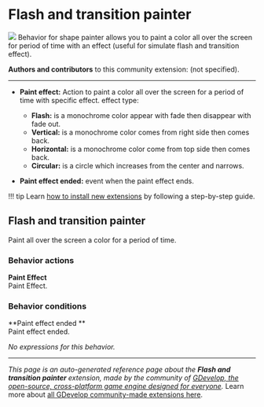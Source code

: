 # Flash and transition painter

<img src="https://resources.gdevelop-app.com/assets/Icons/movie-filter.svg" class="extension-icon"></img>
Behavior for shape painter allows you to paint a color all over the screen for period of time with an effect (useful for simulate flash and transition effect).

**Authors and contributors** to this community extension: (not specified).

---

* __Paint effect:__ Action to paint a color all over the screen for a period of time with specific effect.
effect type:
    * __Flash:__ is a monochrome color appear with fade then disappear with fade out.
    * __Vertical:__ is a monochrome color comes from right side then comes back.
    * __Horizontal:__ is a monochrome color come from top side then comes back.
    * __Circular:__ is a circle which increases from the center and narrows.

* __Paint effect ended:__ event when the paint effect ends.

!!! tip
    Learn [how to install new extensions](/gdevelop5/extensions/search) by following a step-by-step guide.



## Flash and transition painter 

Paint all over the screen a color for a period of time. 

### Behavior actions

**Paint Effect**  
Paint Effect.

### Behavior conditions

**Paint effect ended **  
Paint effect ended.

_No expressions for this behavior._


---

*This page is an auto-generated reference page about the **Flash and transition painter** extension, made by the community of [GDevelop, the open-source, cross-platform game engine designed for everyone](https://gdevelop.io/).* Learn more about [all GDevelop community-made extensions here](/gdevelop5/extensions).